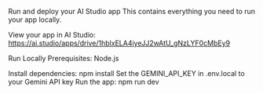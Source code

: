 Run and deploy your AI Studio app
This contains everything you need to run your app locally.

View your app in AI Studio: https://ai.studio/apps/drive/1hblxELA4iyeJJ2wAtU_gNzLYF0cMbEy9

Run Locally
Prerequisites: Node.js

Install dependencies: npm install
Set the GEMINI_API_KEY in .env.local to your Gemini API key
Run the app: npm run dev
